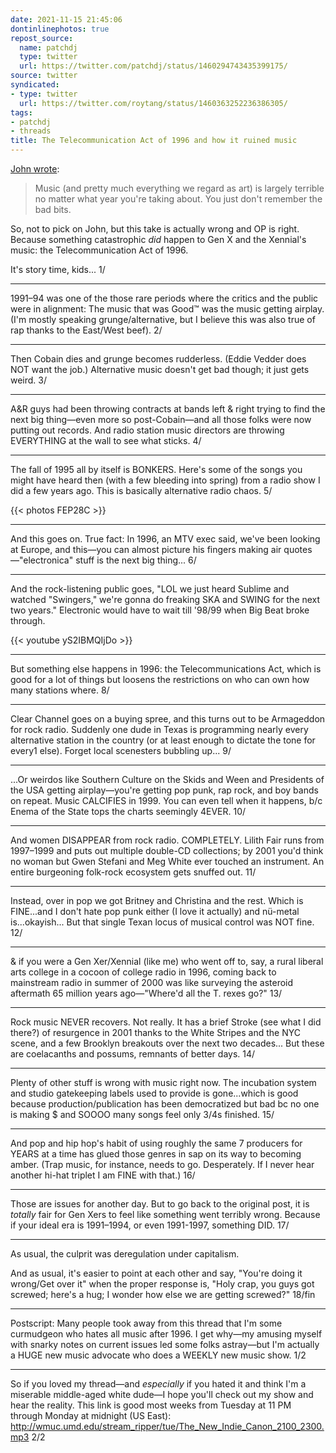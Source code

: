 ```yaml
---
date: 2021-11-15 21:45:06
dontinlinephotos: true
repost_source:
  name: patchdj
  type: twitter
  url: https://twitter.com/patchdj/status/1460294743435399175/
source: twitter
syndicated:
- type: twitter
  url: https://twitter.com/roytang/status/1460363252236386305/
tags:
- patchdj
- threads
title: The Telecommunication Act of 1996 and how it ruined music
---
```


[John wrote](https://twitter.com/adr/status/1459998732506775554):

> Music (and pretty much everything we regard as art) is largely terrible no matter what year you're taking about. You just don't remember the bad bits.

So, not to pick on John, but this take is actually wrong and OP is right. Because something catastrophic *did* happen to Gen X and the Xennial's music: the Telecommunication Act of 1996. 

It's story time, kids... 1/ 

---

1991–94 was one of the those rare periods where the  critics and the public were in alignment: The music that was Good™ was the music getting airplay. (I'm mostly speaking grunge/alternative, but I believe this was also true of rap thanks to the East/West beef). 2/

---

Then Cobain dies and grunge becomes rudderless. (Eddie Vedder does NOT want the job.) Alternative music doesn't get bad though; it just gets weird. 3/

---

A&R guys had been throwing contracts at bands left & right trying to find the next big thing—even more so post-Cobain—and all those folks were now putting out records. And radio station music directors are throwing EVERYTHING at the wall to see what sticks. 4/

---

The fall of 1995 all by itself is BONKERS. Here's some of the songs you might have heard then (with a few bleeding into spring) from a radio show I did a few years ago. This is basically alternative radio chaos. 5/

{{< photos FEP28C >}}

---

And this goes on. True fact: In 1996, an MTV exec said, we've been looking at Europe, and this—you can almost picture his fingers making air quotes—"electronica" stuff is the next big thing... 6/

---

And the rock-listening public goes, "LOL we just heard Sublime and watched "Swingers," we're gonna do freaking SKA and SWING for the next two years." Electronic would have to wait till '98/99 when Big Beat broke through. 

{{< youtube yS2IBMQIjDo >}}

---

But something else happens in 1996: the Telecommunications Act, which is good for a lot of things but loosens the restrictions on who can own how many stations where. 8/

---

Clear Channel goes on a buying spree, and this turns out to be Armageddon for rock radio. Suddenly one dude in Texas is programming nearly every alternative station in the country (or at least enough to dictate the tone for every1 else). Forget local scenesters bubbling up... 9/

---

...Or weirdos like Southern Culture on the Skids and Ween and Presidents of the USA getting airplay—you're getting pop punk, rap rock, and boy bands on repeat. Music CALCIFIES in 1999. You can even tell when it happens, b/c Enema of the State tops the charts seemingly 4EVER. 10/

---

And women DISAPPEAR from rock radio. COMPLETELY. Lilith Fair runs from 1997–1999 and puts out multiple double-CD collections; by 2001 you'd think no woman but Gwen Stefani and Meg White ever touched an instrument. An entire burgeoning folk-rock ecosystem gets snuffed out. 11/

---

Instead, over in pop we got Britney and Christina and the rest. Which is FINE...and I don't hate pop punk either (I love it actually) and nü-metal is...okayish... But that single Texan locus of musical control was NOT fine. 12/

---

& if you were a Gen Xer/Xennial (like me) who went off to, say, a rural liberal arts college in a cocoon of college radio in 1996, coming back to mainstream radio in summer of 2000 was like surveying the asteroid aftermath 65 million years ago—"Where'd all the T. rexes go?" 13/

---

Rock music NEVER recovers. Not really. It has a brief Stroke (see what I did there?) of resurgence in 2001 thanks to the White Stripes and the NYC scene, and a few Brooklyn breakouts over the next two decades... But these are coelacanths and possums, remnants of better days. 14/

---

Plenty of other stuff is wrong with music right now. The incubation system and studio gatekeeping labels used to provide is gone...which is good because production/publication has been democratized but bad bc no one is making $ and SOOOO many songs feel only 3/4s finished. 15/

---

And pop and hip hop's habit of using roughly the same 7 producers for YEARS at a time has glued those genres in sap on its way to becoming amber. (Trap music, for instance, needs to go. Desperately. If I never hear another hi-hat triplet I am FINE with that.) 16/

---

Those are issues for another day. But to go back to the original post, it is *totally* fair for Gen Xers to feel like something went terribly wrong. Because if your ideal era is 1991–1994, or even 1991-1997, something DID. 17/

---

As usual, the culprit was deregulation under capitalism.



 And as usual, it's easier to point at each other and say, "You're doing it wrong/Get over it" when the proper response is, "Holy crap, you guys got screwed; here's a hug; I wonder how else we are getting screwed?" 18/fin

---

Postscript: Many people took away from this thread that I'm some curmudgeon who hates all music after 1996. I get why—my amusing myself with snarky notes on current issues led some folks astray—but I'm actually a HUGE new music advocate who does a WEEKLY new music show. 1/2

---

So if you loved my thread—and *especially* if you hated it and think I'm a miserable middle-aged white dude—I hope you'll check out my show and hear the reality. This link is good most weeks from Tuesday at 11 PM through Monday at midnight (US East): http://wmuc.umd.edu/stream_ripper/tue/The_New_Indie_Canon_2100_2300.mp3  2/2